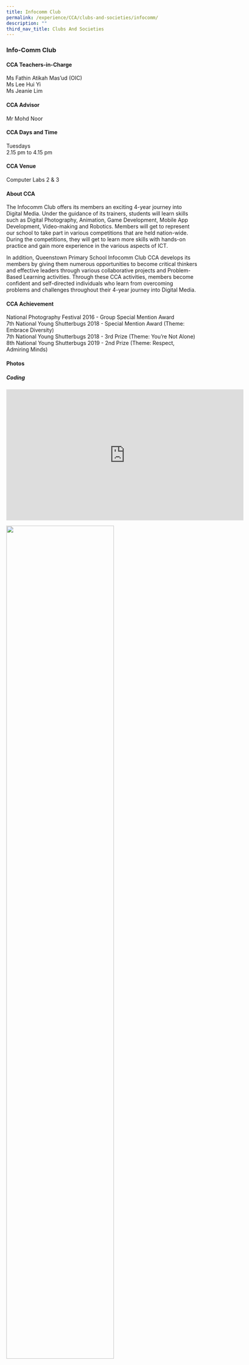 ```yaml
---
title: Infocomm Club
permalink: /experience/CCA/clubs-and-societies/infocomm/
description: ""
third_nav_title: Clubs And Societies
---
```

### **Info-Comm Club**
#### **CCA Teachers-in-Charge**
Ms Fathin Atikah Mas’ud (OIC)<br>
Ms Lee Hui Yi<br>
Ms Jeanie Lim

#### **CCA Advisor**
Mr Mohd Noor

#### **CCA Days and Time**
Tuesdays<br>
2.15 pm to 4.15 pm

#### **CCA Venue**
Computer Labs 2 & 3

#### **About CCA**
The Infocomm Club offers its members an exciting 4-year journey into Digital Media. Under the guidance of its trainers, students will learn skills such as Digital Photography, Animation, Game Development, Mobile App Development, Video-making and Robotics. Members will get to represent our school to take part in various competitions that are held nation-wide. During the competitions, they will get to learn more skills with hands-on practice and gain more experience in the various aspects of ICT.

In addition, Queenstown Primary School Infocomm Club CCA develops its members by giving them numerous opportunities to become critical thinkers and effective leaders through various collaborative projects and Problem-Based Learning activities. Through these CCA activities, members become confident and self-directed individuals who learn from overcoming problems and challenges throughout their 4-year journey into Digital Media.

#### **CCA Achievement**
National Photography Festival 2016 - Group Special Mention Award<br>
7th National Young Shutterbugs 2018 - Special Mention Award (Theme: Embrace Diversity)<br>
7th National Young Shutterbugs 2018 - 3rd Prize (Theme: You’re Not Alone)<br>
8th National Young Shutterbugs 2019 - 2nd Prize (Theme: Respect, Admiring Minds)

#### **Photos**

##### **Coding**

<iframe width="626" height="345" src="https://www.youtube.com/embed/ZYJXvOSYsFE" title="InfoComm CCA" frameborder="0" allow="accelerometer; autoplay; clipboard-write; encrypted-media; gyroscope; picture-in-picture" allowfullscreen></iframe>

<img src="/images/InfoComm1.jpg" 
     style="width:75%">	 
		 
### **2017 Award**
#### **National Photography Festival for Primary Schools 2017**

The theme for this year is ‘Uniquely Kolam Ayer’ and the participants spent an entire morning capturing images around Kolam Ayer. By participating in this festival, our students were given the opportunity  to learn, apply and inspire others in the Art of Photography and to inculcate a sense of appreciation for the community and the environment.

Evangelyn Siau (6 Care), Tong Jia Xian (5 Care), Woo Yu Hung (5 Care) and Kaung Khant Kyaw (5 Care), represented our school at the Festival. Evangelyn's entry won the People's Choice award. In addition, our team had also won the Group Special Mention Award. Congratulations, children! You have done QtPS proud!

<img src="/images/2017%20award%201.jpg" 
     style="width:75%" align=left>
<br><br><br><br><br><br>
From Left , Tong Jia Xian, Kaung Khant Kyaw , Woo Yu Hung, Evangelyn Siau
<br><br>
<img src="/images/2017%20award%202.jpg" 
     style="width:75%" align=left>
<br><br><br><br><br><br><br><br>
From Left , Kaung Khant Kyaw , Tong Jia Xian, Evangelyn Siau, Woo Yu Hung		
##### **Photo Festival 2017**<br>**Group Special Mention Award**
<img src="/images/2017%20award%203.jpg" 
     style="width:75%" align=left>

<br><br><br><br><br><br><br>
People’s Choice Award- Kolam Ayer Memories- Evangelyn Siau
<br><br>
<img src="/images/2017%20award%204.jpg" 
     style="width:75%" align=left>
<br><br><br><br><br><br><br>
Landscape- Tong Jia Xian		 
<br><img src="/images/2017%20award%205.jpg" 
     style="width:75%" align=left>
<br><br><br><br><br><br><br>
Nature- Woo Yu Hung
<br><br>
<img src="/images/2017%20award%206.jpg" 
     style="width:75%" align=left>
<br><br><br><br><br><br><br>
Family Bonding - Kaung Khant Kyaw

### **2017 Award ( 6th National Young Shutterbugs)**

![](/images/award%201.jpg)
**Sivakumar Akashraj** **(4 Care)** <br>
Special mention for the theme Arrangements

![](/images/award%202.jpg)
**Heng Yu Hang** **(4 Courage)** <br>
Special mention for the theme Essence